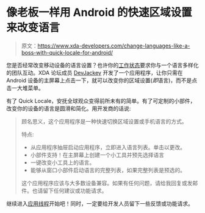 # 像老板一样用 Android 的快速区域设置来改变语言

> 原文：<https://www.xda-developers.com/change-languages-like-a-boss-with-quick-locale-for-android/>

您是否经常改变移动设备的语言设置？也许你的[工作状态](http://www.youtube.com/watch?v=NisCkxU544c)要求你与一个语言多样化的团队互动。XDA 论坛成员 [DevJackey](http://forum.xda-developers.com/member.php?u=4165716) 开发了一个应用程序，让你只需在 Android 设备的主屏幕上点击一下，就可以改变你的区域设置(*即*语言)，而不是点击一大堆菜单。

有了 Quick Locale，安抚全球观众变得前所未有的简单。有了可定制的小部件，改变你的设备的语言是圆滑和简化。用开发商的话说:

> 顾名思义，这个应用程序是一种快速切换区域设置或手机语言的方式。
> 
> 特点:
> 
> *   从应用程序抽屉启动应用程序，立即进入语言列表。单击以更改。
> *   小部件支持！在主屏幕上创建一个小工具并预先选择语言
> *   一键改变小工具上的语言。
> *   能够从窗口小部件启动语言的完整列表，如果完整列表是预选的。
> 
> 这个应用程序应该与大多数设备兼容。如果有任何问题，请给我回复或发邮件。也请留下任何建议或功能请求。

继续进入[应用线程](http://forum.xda-developers.com/showthread.php?t=1160507)开始吧！同时，一定要给开发人员留下一些反馈或功能请求。